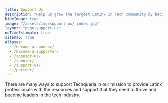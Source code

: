 ```yaml
---
title: Support Us
description: "Help us grow the largest Latinx in Tech community by becoming a partner, sponsor, speaker or volunteer. 💙"
hideImage: true
image: "/assets/img/support-us/_index.jpg"
layout: "page-support-us"
noTimeEstimate: true
sitemap: true
aliases:
  - /become-a-sponsor/
  - /become-a-supporter/
  - /sponsor-us/
  - /sponsor/
  - /support-us/
  - /partner/
---
```


There are many ways to support Techqueria in our mission to provide Latinx professionals with the resources and support that they need to thrive and become leaders in the tech industry.